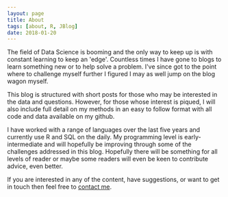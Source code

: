 ```yaml
---
layout: page
title: About
tags: [about, R, JBlog]
date: 2018-01-20
---
```


The field of Data Science is booming and the only way to keep up is with constant learning to keep an 'edge'. Countless times I have gone to blogs to learn something new or to help solve a problem. I've since got to the point where to challenge myself further I figured I may as well jump on the blog wagon myself.

This blog is structured with short posts for those who may be interested in the data and questions. However, for those whose interest is piqued, I will also include full detail on my methods in an easy to follow format with all code and data available on my github.

I have worked with a range of languages over the last five years and currently use R and SQL on the daily. My programming level is early-intermediate and will hopefully be improving through some of the challenges addressed in this blog. Hopefully there will be something for all levels of reader or maybe some readers will even be keen to contribute advice, even better.

If you are interested in any of the content, have suggestions, or want to get in touch then feel free to <a href="mailto:taylor.winter00@gmail.com" target="_top">contact me</a>.
